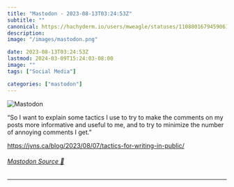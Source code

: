 ```yaml
---
title: "Mastodon - 2023-08-13T03:24:53Z"
subtitle: ""
canonical: https://hachyderm.io/users/mweagle/statuses/110880167945906174
description:
image: "/images/mastodon.png"

date: 2023-08-13T03:24:53Z
lastmod: 2024-03-09T15:24:03-08:00
image: ""
tags: ["Social Media"]

categories: ["mastodon"]
---
```

![Mastodon](/images/mastodon.png)

<p>“So I want to explain some tactics I use to try to make the comments on my posts more informative and useful to me, and to try to minimize the number of annoying comments I get.”</p><p><a href="https://jvns.ca/blog/2023/08/07/tactics-for-writing-in-public/" target="_blank" rel="nofollow noopener noreferrer" translate="no"><span class="invisible">https://</span><span class="ellipsis">jvns.ca/blog/2023/08/07/tactic</span><span class="invisible">s-for-writing-in-public/</span></a></p>


###### [Mastodon Source 🐘](https://hachyderm.io/@mweagle/110880167945906174)

___
